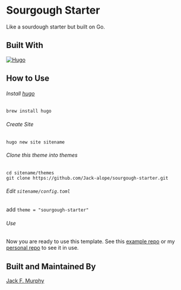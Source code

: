 # Sourgough Starter

Like a sourdough starter but built on Go.  

## Built With 
[![Hugo](https://img.shields.io/badge/Hugo-%5E0.80.0-ff4088?style=flat-square&logo=hugo)](https://gohugo.io/)

## How to Use
###### Install [hugo](https://gohugo.io)
```
brew install hugo
```
###### Create Site 
```
hugo new site sitename
```
###### Clone this theme into themes
```
cd sitename/themes
git clone https://github.com/Jack-alope/sourgough-starter.git
```
###### Edit `sitename/config.toml`
add `theme = "sourgough-starter"`
###### Use
Now you are ready to use this template. See this [example repo](https://gitlab.com/Jack-alope/sourgough-example) or my [personal repo](https://gitlab.com/Jack-alope/sourgough) to see it in use. 

## Built and Maintained By
[Jack F. Murphy](https://jack.engineering)
